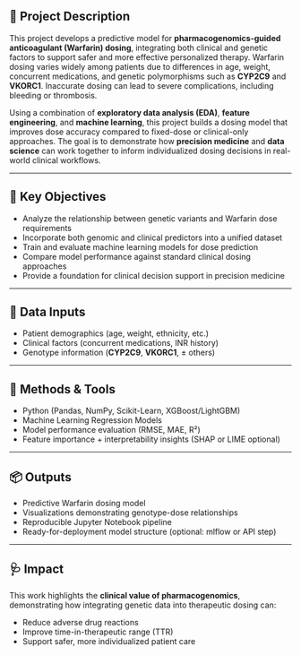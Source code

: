 ## 📝 Project Description

This project develops a predictive model for **pharmacogenomics-guided anticoagulant (Warfarin) dosing**, integrating both clinical and genetic factors to support safer and more effective personalized therapy. Warfarin dosing varies widely among patients due to differences in age, weight, concurrent medications, and genetic polymorphisms such as **CYP2C9** and **VKORC1**. Inaccurate dosing can lead to severe complications, including bleeding or thrombosis.

Using a combination of **exploratory data analysis (EDA)**, **feature engineering**, and **machine learning**, this project builds a dosing model that improves dose accuracy compared to fixed-dose or clinical-only approaches. The goal is to demonstrate how **precision medicine** and **data science** can work together to inform individualized dosing decisions in real-world clinical workflows.

---

## 🎯 Key Objectives

- Analyze the relationship between genetic variants and Warfarin dose requirements  
- Incorporate both genomic and clinical predictors into a unified dataset  
- Train and evaluate machine learning models for dose prediction  
- Compare model performance against standard clinical dosing approaches  
- Provide a foundation for clinical decision support in precision medicine  

---

## 🧬 Data Inputs

- Patient demographics (age, weight, ethnicity, etc.)  
- Clinical factors (concurrent medications, INR history)  
- Genotype information (**CYP2C9**, **VKORC1**, ± others)

---

## 🤖 Methods & Tools

- Python (Pandas, NumPy, Scikit-Learn, XGBoost/LightGBM)  
- Machine Learning Regression Models  
- Model performance evaluation (RMSE, MAE, R²)  
- Feature importance + interpretability insights (SHAP or LIME optional)

---

## 📦 Outputs

- Predictive Warfarin dosing model  
- Visualizations demonstrating genotype-dose relationships  
- Reproducible Jupyter Notebook pipeline  
- Ready-for-deployment model structure (optional: mlflow or API step)

---

## 🩺 Impact

This work highlights the **clinical value of pharmacogenomics**, demonstrating how integrating genetic data into therapeutic dosing can:

- Reduce adverse drug reactions  
- Improve time-in-therapeutic range (TTR)  
- Support safer, more individualized patient care  

